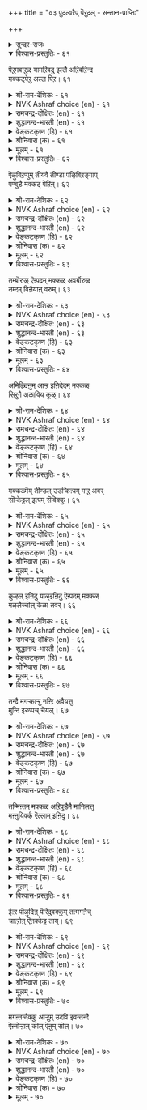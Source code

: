 +++
title = "०३ पुदल्वरैप् पॆऱुदल् - सन्तान-प्राप्तिः"

+++

<details><summary>सुन्दर-राजः</summary>

सन्तान-प्राप्तिः
</details>


<details open><summary>विश्वास-प्रस्तुतिः - ६१</summary>

पॆऱुमवऱ्ऱुळ् यामऱिवदु इल्लै अऱिवऱिन्द  
मक्कट्पेऱु अल्ल पिऱ। ६१  
</details>

<details><summary>श्री-राम-देशिकः - ६१</summary>

शास्त्रानुगत-बुद्धीनां पुत्राणां  
**लाभ** एव तु ।  
लब्धव्येषु महद् **भाग्यं**  
अन्यन् नेह **प्रशस्यते** ॥ ६१॥
</details>

<details><summary>NVK Ashraf choice (en) - ६१</summary>

००६१  
Of all blessings we know,  
Nothing worth than begetting intelligent children.  
(Satguru Subramuniyaswami), (P.S. Sundaram)  
</details>

<details><summary>रामचन्द्र-दीक्षितः (en) - ६१</summary>

61\. peṟumavaṟṟuḷ yām aṟivatu illai-aṟivu aṟinta  
makkaṭpēṟu alla piṟa.

61\. We do not know of any other asset than that of intelligent off-spring.  
</details>

<details><summary>शुद्धानन्द-भारती (en) - ६१</summary>

1\. பெறுமவற்றுள் யாமறிவது இல்லை அறிவறிந்த  
மக்கட்பேறு அல்ல பிற  
The world no higher bliss bestows  
Than children virtuous and wise.         61  
</details>

<details><summary>वेङ्कटकृष्ण (हि) - ६१</summary>

61
बुद्धिमान सन्तान से, बढ़ कर विभव सुयोग्य ।  
हम तो मानेंगे नहीं, हैं पाने के योग्य ॥
</details>

<details><summary>श्रीनिवास (क) - ६१</summary>

61. अरिवन्नु तिळिद मक्कळन्नु पडॆयुवुदक्किन्त नमगॆ बेरॆ भाग्यविल्ल. (उळिद भाग्यगळन्नु नावु लक्षिसुवुदिल्ल)

</details>

<details><summary>मूलम् - ६१</summary>

पॆऱुमवऱ्ऱुळ् यामऱिवदु इल्लै अऱिवऱिन्द  
मक्कट्पेऱु अल्ल पिऱ। ६१  
</details>

<details open><summary>विश्वास-प्रस्तुतिः - ६२</summary>

ऎऴुबिऱप्पुम् तीयवै तीण्डा पऴिबिऱङ्गाप्  
पण्बुडै मक्कट् पॆऱिऩ्। ६२  
</details>

<details><summary>श्री-राम-देशिकः - ६२</summary>

निर्दुष्ट-गुण-सम्पन्नं  
पुत्रं **प्राप्नोति** यो नरः ।  
दुःखानि तं **न बाधन्ते**  
भावि-जन्मसु सप्तसु ॥ ६२॥
</details>

<details><summary>NVK Ashraf choice (en) - ६२</summary>

००६२  
No harm will befall in all seven births  
If one begets blameless children.  
(P.S. Sundaram)  
</details>

<details><summary>रामचन्द्र-दीक्षितः (en) - ६२</summary>

62\. eḻupiṟappum tīyavai tīṇṭā-paḻi piṟaṅkāp  
paṇpuṭai makkaṭ peṟiṉ.

62\. All the seven births no evil befalls one who is blest with good and unstained children.  
</details>

<details><summary>शुद्धानन्द-भारती (en) - ६२</summary>

2\. எழுபிறப்பும் தீயவை தீண்டா பழிபிறங்காப்  
பண்புடை மக்கட் பெறின்  
No evil comes and no blemish;  
Noble sons bring all we wish.         62  
</details>

<details><summary>वेङ्कटकृष्ण (हि) - ६२</summary>

62
सात जन्म तक भी उसे, छू नहिं सकता ताप ।  
यदि पावे संतान जो, शीलवान निष्पाप ॥
</details>

<details><summary>श्रीनिवास (क) - ६२</summary>

62. अपकीर्ति इल्लद, गुणशालिगळाद मक्कळन्नु पडॆदरॆ, एळु जन्मगळल्लियू केडिनिन्द उण्टागुव दुःखवु नम्म बळि सारुवुदिल्ल.

</details>

<details><summary>मूलम् - ६२</summary>

ऎऴुबिऱप्पुम् तीयवै तीण्डा पऴिबिऱङ्गाप्  
पण्बुडै मक्कट् पॆऱिऩ्। ६२  
</details>

<details open><summary>विश्वास-प्रस्तुतिः - ६३</summary>

तम्बॊरुळ् ऎऩ्पदम् मक्कळ् अवर्बॊरुळ्  
तम्दम् विऩैयाऩ् वरुम्। ६३  
</details>

<details><summary>श्री-राम-देशिकः - ६३</summary>

तनयेन पितुः स्वर्ग-  
लोकार्थे **दान**-कारणात् ।  
पुत्रं स्वार्जित-वित्तेन  
समं वै **मन्यते** पिता ॥ ६३॥
</details>

<details><summary>NVK Ashraf choice (en) - ६३</summary>

००६३  
Children are called one's fortune;  
And their fortune the result of their own deeds. *  
(S. Thandapani Desikar)  
</details>

<details><summary>रामचन्द्र-दीक्षितः (en) - ६३</summary>

63\. tam poruḷ eṉpa tam makkaḷ; avar poruḷ  
tamtam viṉaiyāl varum.

63\. A man’s riches are his children; their riches are the fruit of their actions.  
</details>

<details><summary>शुद्धानन्द-भारती (en) - ६३</summary>

3\. தம்பொருள் என்பதம் மக்கள் அவர்பொருள்  
தம்தம் வினையான் வரும்  
Children are one's wealth indeed  
Their wealth is measured by their deed.         63  
</details>

<details><summary>वेङ्कटकृष्ण (हि) - ६३</summary>

63
निज संतान-सुकर्म से, स्वयं धन्य हों जान ।  
अपना अर्थ सुधी कहें, है अपनी संतान ॥
</details>

<details><summary>श्रीनिवास (क) - ६३</summary>

63. तम्म मक्कळे तम्म सम्पत्तु ऎन्दु (बल्लवरु) हेळुवरु; आ मक्कळ सम्पत्तॆन्दरॆ अवरवर कर्मफलगळु.

</details>

<details><summary>मूलम् - ६३</summary>

तम्बॊरुळ् ऎऩ्पदम् मक्कळ् अवर्बॊरुळ्  
तम्दम् विऩैयाऩ् वरुम्। ६३  
</details>

<details open><summary>विश्वास-प्रस्तुतिः - ६४</summary>

अमिऴ्दिऩुम् आऱ्ऱ इऩिदेदम् मक्कळ्  
सिऱुगै अळाविय कूऴ्। ६४  
</details>

<details><summary>श्री-राम-देशिकः - ६४</summary>

**दत्तं** यत् पुत्र-हस्तेन  
सामान्यम् अपि **भोजनम्** ।  
अमृताद् अधिकं तत् तु  
वर्तते **मधुरं** पितुः ॥ ६४॥
</details>

<details><summary>NVK Ashraf choice (en) - ६४</summary>

००६४  
Sweeter than nectar is the porridge messed up  
By the tiny hands of one’s children. *  
(G. Vanmikanathan)  
</details>

<details><summary>रामचन्द्र-दीक्षितः (en) - ६४</summary>

64\. amiḻtiṉum āṟṟa iṉitē-tam makkaḷ  
ciṟu kai aḷāviya kūḻ.

64\. Sweeter than ambrosia is the food handled by the tender hand of one’s children.  
</details>

<details><summary>शुद्धानन्द-भारती (en) - ६४</summary>

4\. அமிர்தினும் ஆற்ற இனிதேதம் மக்கள்  
சிறுகை அளாவிய கூழ்  
The food is more than nectar sweet  
In which one's children hands insert.         64  
</details>

<details><summary>वेङ्कटकृष्ण (हि) - ६४</summary>

64
नन्हे निज संतान के, हाथ विलोड़ा भात ।  
देवों के भी अमृत का, स्वाद करेगा मात ॥
</details>

<details><summary>श्रीनिवास (क) - ६४</summary>

64. मक्कळु तम्म किरुकैगळिन्द चॆल्लाडिद कूळु, हॆत्तवरिगॆ अमृतक्किन्त मिगिलाद सवि उण्टुमाडुत्तदॆ.

</details>

<details><summary>मूलम् - ६४</summary>

अमिऴ्दिऩुम् आऱ्ऱ इऩिदेदम् मक्कळ्  
सिऱुगै अळाविय कूऴ्। ६४  
</details>

<details open><summary>विश्वास-प्रस्तुतिः - ६५</summary>

मक्कळ्मॆय् तीण्डल् उडऱ्किऩ्पम् मऱ्ऱु अवर्  
सॊऱ्केट्टल् इऩ्पम् सॆविक्कु। ६५  
</details>

<details><summary>श्री-राम-देशिकः - ६५</summary>

पुत्र-देह-**परिष्वङ्गो**  
देहानन्दं **विवर्धयेत्** ।  
**जनयेच्** छ्रवणानन्दं  
तेषां **स्खलित-भाषितम्** ॥ ६५॥
</details>

<details><summary>NVK Ashraf choice (en) - ६५</summary>

००६५  
To be touched by children is a delight to the body,  
And to hear their speech a joy to the ear.  
(N.V.K. Ashraf)  
</details>

<details><summary>रामचन्द्र-दीक्षितः (en) - ६५</summary>

65\. makkaḷ mey tīṇṭal uṭaṟku iṉpam; maṟṟu avar  
col kēṭṭal iṉpam, cevikku.

65\. The delight of the body is the touch of one’s children. The delight of the ear is their lisp.  
</details>

<details><summary>शुद्धानन्द-भारती (en) - ६५</summary>

5\. மக்கள்மெய் தீண்டல் உடற்கின்பம் மற்றுஅவர்  
சொற்கேட்டல் இன்பம் செவிக்கு  
Children's touch delights the body  
Sweet to ears are their words lovely.         65  
</details>

<details><summary>वेङ्कटकृष्ण (हि) - ६५</summary>

65
निज शिशु अंग-स्पर्श से, तन को है सुख-लाभ ।  
टूटी- फूटी बात से, श्रुति को है सुख-लाभ ॥
</details>

<details><summary>श्रीनिवास (क) - ६५</summary>

65. मक्कळ मैयन्नु सवरुवुदु ऒडलिगॆ हित, आ मक्कळ तॊदलु नुडि केळुवुदु किविगॆ हित.

</details>

<details><summary>मूलम् - ६५</summary>

मक्कळ्मॆय् तीण्डल् उडऱ्किऩ्पम् मऱ्ऱु अवर्  
सॊऱ्केट्टल् इऩ्पम् सॆविक्कु। ६५  
</details>

<details open><summary>विश्वास-प्रस्तुतिः - ६६</summary>

कुऴल् इऩिदु याऴ्इऩिदु ऎऩ्पदम् मक्कळ्  
मऴलैच्चॊल् केळा तवर्। ६६  
</details>

<details><summary>श्री-राम-देशिकः - ६६</summary>

अस्पष्ट-मधुरं पुत्र-  
भाषितं न **श‍ृणोति** यः ।  
स एव **कथयेद्** रम्यं  
वीणा-वेण्व्-आदि-**वादितम्** ॥ ६६॥ +++(5)+++
</details>

<details><summary>NVK Ashraf choice (en) - ६६</summary>

००६६  
"The flute is sweet", "The lute is sweet",  
Say those who never heard their children lisp.  
(P.S. Sundaram)  
</details>

<details><summary>रामचन्द्र-दीक्षितः (en) - ६६</summary>

66\. 'kuḻal iṉitu; yāḻ iṉitu' eṉpa-tam makkaḷ  
maḻalaic col kēḷātavar.

66\. The ‘lute is sweet’, ‘the Veena is sweet’, they say who have not heard the lisp of their little ones.  
</details>

<details><summary>शुद्धानन्द-भारती (en) - ६६</summary>

6\. குழல்இனிது யாழ்இனிது என்பதம் மக்கள்  
மழலைச்சொல் கேளா தவர்  
The flute and lute are sweet they say  
Deaf to baby's babble's lay!         66  
</details>

<details><summary>वेङ्कटकृष्ण (हि) - ६६</summary>

66
मुरली-नाद मधुर कहें, सुमधुर वीणा-गान ।  
तुतलाना संतान का, जो न सुना निज कान ॥
</details>

<details><summary>श्रीनिवास (क) - ६६</summary>

66. तम्म मक्कळ तॊदलु मातन्नु केळदवरु कॊळलु इनिदु, वीणॆ इनिदु ऎन्दु हेळुत्तारॆ.

</details>

<details><summary>मूलम् - ६६</summary>

कुऴल् इऩिदु याऴ्इऩिदु ऎऩ्पदम् मक्कळ्  
मऴलैच्चॊल् केळा तवर्। ६६  
</details>

<details open><summary>विश्वास-प्रस्तुतिः - ६७</summary>

तन्दै मगऱ्काऱ्ऱु नऩ्ऱि अवैयत्तु  
मुन्दि इरुप्पच् चॆयल्। ६७  
</details>

<details><summary>श्री-राम-देशिकः - ६७</summary>

पिता विद्या-प्रदानेन  
पण्डिताग्रेसरं सुतम् ।  
यदि **कुर्यात्** सुतस्यैतत्  
महत् साह्यम् **उदीर्यते** ॥ ६७॥
</details>

<details><summary>NVK Ashraf choice (en) - ६७</summary>

००६७  
The good a father can do to his child  
Is to make him excel in the midst of the learned. *  
(K. Krishnaswamy & Vijaya Ramkumar)  
</details>

<details><summary>रामचन्द्र-दीक्षितः (en) - ६७</summary>

67\. tantai makaṟku āṟṟum naṉṟi avaiyattu  
munti iruppac ceyal.

67\. The good a father can do his son is to make him occupy the first rank in an assembly.  
</details>

<details><summary>शुद्धानन्द-भारती (en) - ६७</summary>

7\. தந்தை மகற்குஆற்றும் நன்றி அவையத்து  
முந்தி யிருப்பச் செயல்  
A father's duty to his son is  
To seat him in front of the wise.         67  
</details>

<details><summary>वेङ्कटकृष्ण (हि) - ६७</summary>

67
पिता करे उपकार यह, जिससे निज संतान ।  
पंडित-सभा-समाज में, पावे अग्रस्थान ॥
</details>

<details><summary>श्रीनिवास (क) - ६७</summary>

67. तन्दॆयादवनु तन्न मगनिगॆ माडुव उपकारवॆन्दरॆ बुद्दि जीविगळ सभॆगळल्लि ऎदॆगॊट्टु मातनाडुव हागॆ अवनिगॆ विद्यॆ नीडुवुदु.

</details>

<details><summary>मूलम् - ६७</summary>

तन्दै मगऱ्काऱ्ऱु नऩ्ऱि अवैयत्तु  
मुन्दि इरुप्पच् चॆयल्। ६७  
</details>

<details open><summary>विश्वास-प्रस्तुतिः - ६८</summary>

तम्मिऩ्तम् मक्कळ् अऱिवुडैमै मानिलत्तु  
मऩ्ऩुयिर्क्क् ऎल्लाम् इऩिदु। ६८  
</details>

<details><summary>श्री-राम-देशिकः - ६८</summary>

विद्यावन्तं सुतं **दृष्टवा**  
**मोदते न** पिता परम् ।  
अधिकं तेन **तुष्यन्ति**  
सर्वे भू-तल-वासिनः ॥ ६८॥
</details>

<details><summary>NVK Ashraf choice (en) - ६८</summary>

००६८  
The wisdom of one's own children  
Brings joy to all life on the earth.  
(N.V.K. Ashraf)  
</details>

<details><summary>रामचन्द्र-दीक्षितः (en) - ६८</summary>

68\. tammiṉ, tam makkaḷ aṟivuṭaimai mā nilattu  
maṉ uyirkku ellām iṉitu.

68\. Wisdom of the child is not merely the father’s delight but the delight of the world.  
</details>

<details><summary>शुद्धानन्द-भारती (en) - ६८</summary>

8\. தம்மின்தம் மக்கள் அறிவுடமை மாநிலத்து  
மன்னுயிர்க் கெல்லாம் இனிது  
With joy the hearts of parents swell  
To see their children themselves excel.         68  
</details>

<details><summary>वेङ्कटकृष्ण (हि) - ६८</summary>

68
विद्यार्जन संतान का, अपने को दे तोष ।  
उससे बढ़ सब जगत को, देगा वह संतोष ॥
</details>

<details><summary>श्रीनिवास (क) - ६८</summary>

68. तम्म मक्कळ बौद्दिक जाण्मॆ तमगॆ मात्रवल्लदॆ, लोकद जीविगळिगॆल्ला मिगिलाद आनन्दवन्नु उण्टुमाडुत्तदॆ.

</details>

<details><summary>मूलम् - ६८</summary>

तम्मिऩ्तम् मक्कळ् अऱिवुडैमै मानिलत्तु  
मऩ्ऩुयिर्क् कॆल्लाम् इऩिदु। ६८  
</details>

<details open><summary>विश्वास-प्रस्तुतिः - ६९</summary>

ईऩ्ऱ पॊऴुदिऩ् पॆरिदुवक्कुम् तऩ्मगऩैच्  
चाऩ्ऱोऩ् ऎऩक्केट्ट ताय्। ६९  
</details>

<details><summary>श्री-राम-देशिकः - ६९</summary>

''पुत्रस्ते गुणवान् विद्वान्'' 
इति वाक्यं महात्मनाम् ।  
**श्रुत्वैव** जननी तस्य  
जननाद् अपि **तुष्यति** ॥ ६९॥
</details>

<details><summary>NVK Ashraf choice (en) - ६९</summary>

००६९  
A woman rejoices at the birth of a son,  
But even more when he is praised.  
(P.S. Sundaram)  
</details>

<details><summary>रामचन्द्र-दीक्षितः (en) - ६९</summary>

69\. īṉṟa poḻutiṉ peritu uvakkum-taṉ makaṉaic  
cāṉṟōṉ eṉak kēṭṭa tāy.

69\. A mother’s joy to hear of her son’s greatness transcends that at his birth.  
</details>

<details><summary>शुद्धानन्द-भारती (en) - ६९</summary>

9\. ஈன்ற பொழுதிற் பெரிதுவக்கும் தன்மகனைச்  
சான்றோன் எனக்கேட்ட தாய்  
The mother, hearing her son's merit  
Delights more than when she begot.         69  
</details>

<details><summary>वेङ्कटकृष्ण (हि) - ६९</summary>

69
पुत्र जनन पर जो हुआ, उससे बढ़ आनन्द ।  
माँ को हो जब वह सुने, महापुरुष निज नन्द ॥
</details>

<details><summary>श्रीनिवास (क) - ६९</summary>

69. तन्न मग कीर्तिशालि ऎन्दु हॆररिन्द केळिदाग तायिगॆ आगुव आनन्द, तानु (मगनिगॆ) जन्मवित्ताग पडॆद आनन्दक्किन्त मिगिलादुदु.

</details>

<details><summary>मूलम् - ६९</summary>

ईऩ्ऱ पॊऴुदिऩ् पॆरिदुवक्कुम् तऩ्मगऩैच्  
चाऩ्ऱोऩ् ऎऩक्केट्ट ताय्। ६९  
</details>

<details open><summary>विश्वास-प्रस्तुतिः - ७०</summary>

मगऩ्तन्दैक्कु आऱ्ऱुम् उदवि इवऩ्तन्दै  
ऎऩ्नोऱ्ऱाऩ् कॊल् ऎऩुम् सॊल्। ७०  
</details>

<details><summary>श्री-राम-देशिकः - ७०</summary>

किं वा तपः कृतं पित्रा  
प्राप्तुम् एतादृशं सुतम् ।  
इति लोकैः **स्तुतः** पुत्रः  
पितुः स्याद् **उपकारकः** ॥ ७०॥+++(4)+++
</details>

<details><summary>NVK Ashraf choice (en) - ७०</summary>

००७०  
The son's duty to his father is to make world ask,  
"By what austerities did he merit such a son! *  
(Satguru Subramuniyaswami)  
</details>

<details><summary>रामचन्द्र-दीक्षितः (en) - ७०</summary>

70\. makaṉ tantaikku āṟṟum utavi, ‘ivaṉ tantai  
eṉ nōṟṟāṉkol!’ eṉum col.

70\. The service a son can do his father is to make the public exclaim ‘see, the fruit of his father’s good deeds.’
</details>

<details><summary>शुद्धानन्द-भारती (en) - ७०</summary>

10\. மகன்தந்தைக்கு ஆற்றும் உதவி இவன்தந்தை  
என்னோற்றான் கொல்எனுஞ் சொல்  
The son to sire this word is debt  
"What penance such a son begot!"         70  
</details>

<details><summary>वेङ्कटकृष्ण (हि) - ७०</summary>

70
पुत्र पिता का यह करे, बदले में उपकार ।  
`धन्य धन्य इसके पिता’, यही कहे संसार ॥
</details>

<details><summary>श्रीनिवास (क) - ७०</summary>

70. मगनु तन्न तन्दॆगॆ मादुव उपकारवॆन्दरॆ, तन्दॆ इवनन्नु पडॆयलु ऎष्टु तपस्सु माडिदनो ऎम्ब जनर उद्गार.
</details>

<details><summary>मूलम् - ७०</summary>

मगऩ्तन्दैक्कु आऱ्ऱुम् उदवि इवऩ्तन्दै  
ऎऩ्नोऱ्ऱाऩ् कॊल् ऎऩुम् सॊल्। ७०  
</details>

